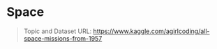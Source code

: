 # Space


















> Topic and Dataset URL: https://www.kaggle.com/agirlcoding/all-space-missions-from-1957

